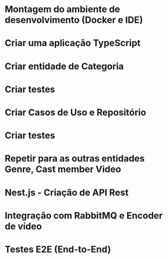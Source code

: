 # Montagem do ambiente de desenvolvimento (Docker e IDE)

# Criar uma aplicação TypeScript

# Criar entidade de Categoria

# Criar testes

# Criar Casos de Uso e Repositório

# Criar testes

# Repetir para as outras entidades Genre, Cast member Video

# Nest.js - Criação de API Rest

# Integração com RabbitMQ e Encoder de vídeo

# Testes E2E (End-to-End)
